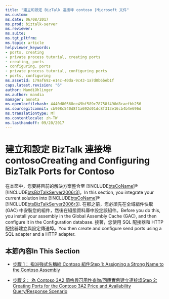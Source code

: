 ```yaml
---
title: "建立和設定 BizTalk 連接埠 contoso |Microsoft 文件"
ms.custom: 
ms.date: 06/08/2017
ms.prod: biztalk-server
ms.reviewer: 
ms.suite: 
ms.tgt_pltfrm: 
ms.topic: article
helpviewer_keywords:
- ports, creating
- private process tutorial, creating ports
- creating, ports
- configuring, ports
- private process tutorial, configuring ports
- ports, configuring
ms.assetid: 179af692-e14c-40da-9c43-1a7d0b6beb1f
caps.latest.revision: "6"
author: MandiOhlinger
ms.author: mandia
manager: anneta
ms.openlocfilehash: 4440d80568ee49bf589c78758f490d8caefbb256
ms.sourcegitcommit: cb908c540d8f1a692d01dc8f313e16cb4b4e696d
ms.translationtype: MT
ms.contentlocale: zh-TW
ms.lasthandoff: 09/20/2017
---
```

# <a name="creating-and-configuring-biztalk-ports-for-contoso"></a><span data-ttu-id="24648-102">建立和設定 BizTalk 連接埠 contoso</span><span class="sxs-lookup"><span data-stu-id="24648-102">Creating and Configuring BizTalk Ports for Contoso</span></span>
<span data-ttu-id="24648-103">在本節中，您要將目前的解決方案整合至 [!INCLUDE[btsCoName](../../includes/btsconame-md.md)]® [!INCLUDE[btsBizTalkServer2006r3](../../includes/btsbiztalkserver2006r3-md.md)]。</span><span class="sxs-lookup"><span data-stu-id="24648-103">In this section, you integrate your current solution into [!INCLUDE[btsCoName](../../includes/btsconame-md.md)]® [!INCLUDE[btsBizTalkServer2006r3](../../includes/btsbiztalkserver2006r3-md.md)].</span></span> <span data-ttu-id="24648-104">在那之前，您必須先在全域組件快取 (GAC) 中安裝您的組件，然後在組態資料庫中設定該組件。</span><span class="sxs-lookup"><span data-stu-id="24648-104">Before you do this, you install your assembly in the Global Assembly Cache (GAC), and then configure it in the Configuration database.</span></span> <span data-ttu-id="24648-105">接著，您使用 SQL 配接器和 HTTP 配接器建立與設定傳送埠。</span><span class="sxs-lookup"><span data-stu-id="24648-105">You then create and configure send ports using a SQL adapter and a HTTP adapter.</span></span>  
  
## <a name="in-this-section"></a><span data-ttu-id="24648-106">本節內容</span><span class="sxs-lookup"><span data-stu-id="24648-106">In This Section</span></span>  
  
-   [<span data-ttu-id="24648-107">步驟 1： 指派強式名稱給 Contoso 組件</span><span class="sxs-lookup"><span data-stu-id="24648-107">Step 1: Assigning a Strong Name to the Contoso Assembly</span></span>](../../adapters-and-accelerators/accelerator-rosettanet/step-1-assigning-a-strong-name-to-the-contoso-assembly.md)  
  
-   [<span data-ttu-id="24648-108">步驟 2： 為 Contoso 3A2 價格與可用性查詢/回應實例建立連接埠</span><span class="sxs-lookup"><span data-stu-id="24648-108">Step 2: Creating Ports for the Contoso 3A2 Price and Availability Query/Response Scenario</span></span>](step-2-create-ports-for-contoso-3a2-price-and-availability-query.md)